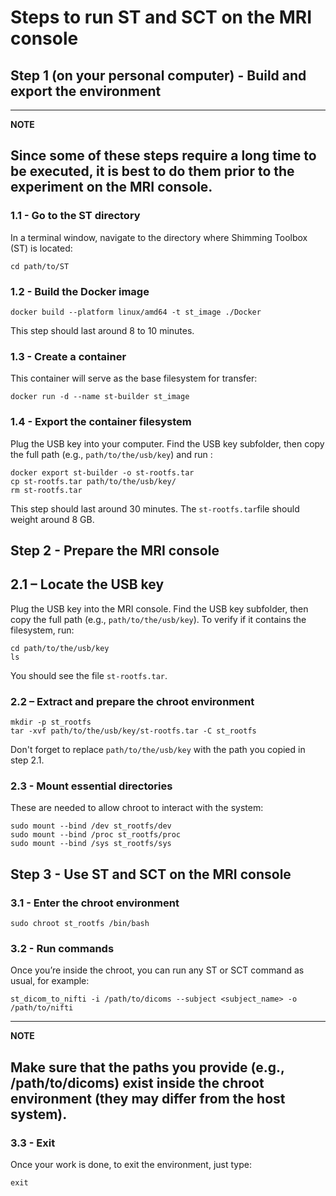 # Steps to run ST and SCT on the MRI console

## Step 1 (on your personal computer) - Build and export the environment
---
**NOTE**

Since some of these steps require a long time to be executed, it is best to do them prior to the experiment on the MRI console.
---

### 1.1 - Go to the ST directory
In a terminal window, navigate to the directory where Shimming Toolbox (ST) is located:
```
cd path/to/ST
```

### 1.2 - Build the Docker image
```
docker build --platform linux/amd64 -t st_image ./Docker 
```
This step should last around 8 to 10 minutes.

### 1.3 - Create a container
This container will serve as the base filesystem for transfer:
```
docker run -d --name st-builder st_image
```

### 1.4 - Export the container filesystem
Plug the USB key into your computer. Find the USB key subfolder, then copy the full path (e.g., `path/to/the/usb/key`) and run :
```
docker export st-builder -o st-rootfs.tar
cp st-rootfs.tar path/to/the/usb/key/
rm st-rootfs.tar
```
This step should last around 30 minutes. The `st-rootfs.tar`file should weight around 8 GB.

## Step 2 - Prepare the MRI console

## 2.1 – Locate the USB key
Plug the USB key into the MRI console. Find the USB key subfolder, then copy the full path (e.g., `path/to/the/usb/key`). To verify if it contains the filesystem, run:
```
cd path/to/the/usb/key
ls
```
You should see the file `st-rootfs.tar`.

### 2.2 – Extract and prepare the chroot environment
```
mkdir -p st_rootfs
tar -xvf path/to/the/usb/key/st-rootfs.tar -C st_rootfs
```
Don't forget to replace `path/to/the/usb/key` with the path you copied in step 2.1.

### 2.3 - Mount essential directories
These are needed to allow chroot to interact with the system:
```
sudo mount --bind /dev st_rootfs/dev
sudo mount --bind /proc st_rootfs/proc
sudo mount --bind /sys st_rootfs/sys
```

## Step 3 - Use ST and SCT on the MRI console

### 3.1 - Enter the chroot environment
```
sudo chroot st_rootfs /bin/bash
```

### 3.2 - Run commands
Once you’re inside the chroot, you can run any ST or SCT command as usual, for example:
```
st_dicom_to_nifti -i /path/to/dicoms --subject <subject_name> -o /path/to/nifti
```
---
**NOTE**

Make sure that the paths you provide (e.g., /path/to/dicoms) exist inside the chroot environment (they may differ from the host system).
---

### 3.3 - Exit
Once your work is done, to exit the environment, just type:
```
exit
```